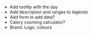 <!-- TODO -->
- Add tooltip with the day
- Add description and ranges to legends
- Add form to add data?
- Calory counting calculator?
- Brand. Logo, colours